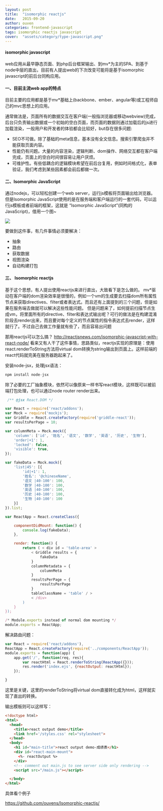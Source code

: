 ```yaml
---
layout: post
title:  "isomorphic reactjs"
date:   2015-09-20
author: ouven
categories: frontend-javascript
tags: isomorphic reactjs javascript
cover:  "assets/category/type-javascript.png"
---
```


#### isomorphic javascript
web应用从最早静态页面、到php后台框架输出、到mv*为主的SPA、到基于node中层的直出，目前有人提出web的下次改变可能将是基于isomorphic javascript的前后台同构应用。 

####  一、目前主流web app的特点
目前主要的应用都是基于mv*基础上(backbone、ember、angular等)或工程师自己的mvc思想上的应用。

通常做法是，页面所有的数据交互在客户端(一般指浏览器或移动webview)完成，后台只负责输出数据或一个初始的空白页面，而页面的数据则通过加载后的js进行加载渲染，一般用户和开发者的体验都会比较好，but存在很多问题:
- SEO不可做。除了基础的meta信息，基本没有全文信息。搜索引擎爬虫并不能获取页面内容。
- 性能仍有问题。大量的内容渲染，逻辑判断、dom操作、网络交互都在客户端完成，页面上的空白时间很容易让用户厌烦。
- 可维护性。有些低耦合的逻辑模块希望在前后台复用，例如时间格式化，表单验证，我们考虑到某些因素都会前后都做一次。

####  二、Isomorphic JavaScript
通过nodejs，可以轻松创建一个web server，运行js模板将页面输出给浏览器。但是Isomorphic JavaScript使用的是在服务端和客户端运行的一套代码，可以运行js模板或者前端的框架，这就是 “Isomorphic JavaScript”(同构的JavaScript)，借用一个图~

![](http://7tszky.com1.z0.glb.clouddn.com/FraX78zGVUlBz-uBt2g6myNkA7uu)

要做到这件事，有几件事情必须要解决：
- 抽象
- 路由
- 获取数据
- 视图渲染
- 自动构建打包

#### 三、 Isomorphic reactjs
基于这个思想，有人提出使用reactjs来进行直出，大致看下是怎么做的。
mv*驱动在客户端的dom渲染效率是很慢的，例如一个vm的生成要去扫描dom所有属性节点来获取directives、filter或者表达式。而且还有上面提到的三个问题，但是如果在服务端去做就可以解决这些性能问题。
但是问题来了，如何提前扫描节点生成vm，将里面所有的directive、filter和表达式输出呢？可行的做法是在构建混淆阶段去render出来，而且要对每个定义的节点属性的指令表达式去render，这样就行了。不过自己去做工作量就有些了，而且容易出问题

那用reactjs可以怎么搞？
http://reactjsnews.com/isomorphic-javascript-with-react-node/
看来又有人干了这件事情，思路类似，reactjs实现的原理是：使用react.renderToString方法将virtual dom转换为string输出到页面上。这样前端的react代码就完美在服务器跑起来了。

安装node-jsx，处理jsx语法：

```javascript
npm install node-jsx
```

除了必要的工厂抽象模块，依然可以像原来一样书写react模块，这样既可以被前端打包处理，也可以通过node router render出来。

```javascript
 /** @jsx React.DOM */

var React = require('react/addons');
var Mock = require('mockjs');
var Griddle = React.createFactory(require('griddle-react'));
var resultsPerPage = 10;

var columnMeta = Mock.mock({
    'column': ['id', '姓名', '语文', '数学', '英语', '历史', '生物'],
    'order|+1': 1,
    'locked': false,
    'visible': true,
});

var fakeData = Mock.mock({
    'list|45': [{
        'id|+1': 1,
        '姓名': '@chineseName',
        '语文 |40-100': 100,
        '数学 |40-100': 100,
        '英语 |40-100': 100,
        '历史 |40-100': 100,
        '生物 |40-100': 100
    }]
}).list;

var ReactApp = React.createClass({

    componentDidMount: function() {
        console.log(fakeData);
    },

    render: function() {
        return ( < div id = 'table-area' >
            < Griddle results = {
                fakeData
            }
            columnMetadata = {
                columnMeta
            }
            resultsPerPage = {
                resultsPerPage
            }
            tableClassName = 'table' / >
            < /div>
        )
    }
});

/* Module.exports instead of normal dom mounting */
module.exports = ReactApp;
```

解决路由问题：

```javascript
var React = require('react/addons'),
ReactApp = React.createFactory(require('../components/ReactApp'));
module.exports = function(app) {
    app.get('/', function(req, res){
        var reactHtml = React.renderToString(ReactApp({}));
        res.render('index.ejs', {reactOutput: reactHtml});
    });

}
```

这里是关键，这里的renderToString将virtual dom直接转化成为html，这样就实现了直出的转换。

输出模板则可以这样写：

```html
<!doctype html>
<html>
  <head>
    <title>react output demo</title>
    <link href='/styles.css' rel="stylesheet">
  </head>
  <body>
    <h1 id="main-title">react output demo-成绩表</h1>
    <div id="react-main-mount">
      <%- reactOutput %>
    </div>
    <!-- comment out main.js to see server side only rendering -->
    <script src="/main.js"></script>

  </body>
</html>
```

具体看个例子

https://github.com/ouvens/Isomorphic-reactjs/